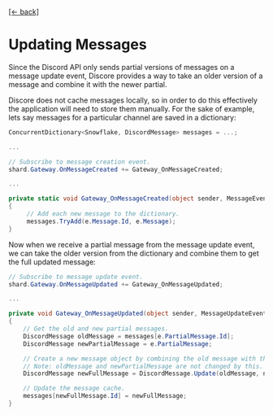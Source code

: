 [[← back]](./README.md)

# Updating Messages

Since the Discord API only sends partial versions of messages on a message update event, Discore provides a way to take an older version of a message and combine it with the newer partial.

Discore does not cache messages locally, so in order to do this effectively the application will need to store them manually. For the sake of example, lets say messages for a particular channel are saved in a dictionary:

```csharp
ConcurrentDictionary<Snowflake, DiscordMessage> messages = ...;

...

// Subscribe to message creation event.
shard.Gateway.OnMessageCreated += Gateway_OnMessageCreated;

...

private static void Gateway_OnMessageCreated(object sender, MessageEventArgs e)
{
     // Add each new message to the dictionary.
     messages.TryAdd(e.Message.Id, e.Message);
}
```

Now when we receive a partial message from the message update event, we can take the older version from the dictionary and combine them to get the full updated message:

```csharp
// Subscribe to message update event.
shard.Gateway.OnMessageUpdated += Gateway_OnMessageUpdated;

...

private void Gateway_OnMessageUpdated(object sender, MessageUpdateEventArgs e)
{
    // Get the old and new partial messages.
    DiscordMessage oldMessage = messages[e.PartialMessage.Id];
    DiscordMessage newPartialMessage = e.PartialMessage;

    // Create a new message object by combining the old message with the newer partial.
    // Note: oldMessage and newPartialMessage are not changed by this.
    DiscordMessage newFullMessage = DiscordMessage.Update(oldMessage, newPartialMessage);

    // Update the message cache.
    messages[newFullMessage.Id] = newFullMessage;
}
```